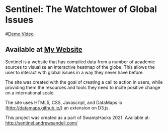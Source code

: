 # Sentinel: The Watchtower of Global Issues

#[Demo Video](https://www.youtube.com/watch?v=kjyfBYvqjAc&t=100s&ab_channel=%24and)
## Available at [My Website](http://sentinel.andrewsandell.com)

Sentinel is a website that has compiled data from a number of academic sources to visualize an interactive heatmap of the globe. This allows the user to interact with global issues in a way they never have before.

The site was created with the goal of creating a call to action in users, while providing them the resources and tools they need to incite positive change on a international scale. 

The site uses HTML5, CSS, Javascript, and DataMaps.io (http://datamaps.github.io/) an extension on D3.js. 

This project was created as a part of SwampHacks 2021.
Available at: http://sentinel.andrewsandell.com/
